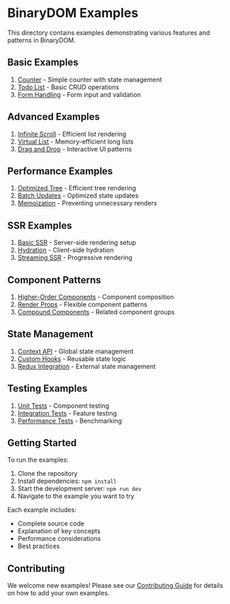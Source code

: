 # BinaryDOM Examples

This directory contains examples demonstrating various features and patterns in BinaryDOM.

## Basic Examples

1. [Counter](./basic/counter.ts) - Simple counter with state management
2. [Todo List](./basic/todo.ts) - Basic CRUD operations
3. [Form Handling](./basic/form.ts) - Form input and validation

## Advanced Examples

1. [Infinite Scroll](./advanced/infinite-scroll.ts) - Efficient list rendering
2. [Virtual List](./advanced/virtual-list.ts) - Memory-efficient long lists
3. [Drag and Drop](./advanced/drag-drop.ts) - Interactive UI patterns

## Performance Examples

1. [Optimized Tree](./performance/optimized-tree.ts) - Efficient tree rendering
2. [Batch Updates](./performance/batch-updates.ts) - Optimized state updates
3. [Memoization](./performance/memoization.ts) - Preventing unnecessary renders

## SSR Examples

1. [Basic SSR](./ssr/basic.ts) - Server-side rendering setup
2. [Hydration](./ssr/hydration.ts) - Client-side hydration
3. [Streaming SSR](./ssr/streaming.ts) - Progressive rendering

## Component Patterns

1. [Higher-Order Components](./patterns/hoc.ts) - Component composition
2. [Render Props](./patterns/render-props.ts) - Flexible component patterns
3. [Compound Components](./patterns/compound.ts) - Related component groups

## State Management

1. [Context API](./state/context.ts) - Global state management
2. [Custom Hooks](./state/custom-hooks.ts) - Reusable state logic
3. [Redux Integration](./state/redux.ts) - External state management

## Testing Examples

1. [Unit Tests](./testing/unit.ts) - Component testing
2. [Integration Tests](./testing/integration.ts) - Feature testing
3. [Performance Tests](./testing/performance.ts) - Benchmarking

## Getting Started

To run the examples:

1. Clone the repository
2. Install dependencies: `npm install`
3. Start the development server: `npm run dev`
4. Navigate to the example you want to try

Each example includes:
- Complete source code
- Explanation of key concepts
- Performance considerations
- Best practices

## Contributing

We welcome new examples! Please see our [Contributing Guide](../contributing.md) for details on how to add your own examples. 